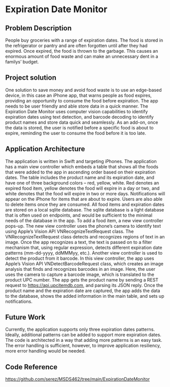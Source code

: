 # Expiration Date Monitor

## Problem Description

People buy groceries with a range of expiration dates. The food is stored in the refrigerator or pantry and are often forgotten until after they had expired. Once expired, the food is thrown to the garbage. This causes an enormous amount of food waste and can make an unnecessary dent in a familys’ budget.

 ## Project solution 
 
One solution to save money and avoid food waste is to use an edge-based device, in this case an iPhone app, that warns people as food expires, providing an opportunity to consume the food before expiration. The app needs to be user friendly and able store data in a quick manner. The Expiration Date Monitor uses computer vision capabilities to identify expiration dates using text detection, and barcode decoding to identify product names and store data quick and seamlessly. As an add-on, once the data is stored, the user is notified before a specific food is about to expire, reminding the user to consume the food before it is too late.

## Application Architecture

The application is written in Swift and targeting iPhones. The application has a main view controller which embeds a table that shows all the foods that were added to the app in ascending order based on their expiration dates. The table includes the product name and its expiration date, and have one of three background colors – red, yellow, white. Red denotes an expired food item, yellow denotes the food will expire in a day or two, and white denotes that the food will expire in two or more days. Notifications will appear on the iPhone for items that are about to expire. Users are also able to delete items once they are consumed.
All food items and expiration dates are stored on a local sqlite database. The sqlite database is a light database that is often used on endpoints, and would be sufficient to the minimal needs of the database in the app. 
To add a food item, a new view controller pops-up. The new view controller uses the phone’s camera to identify text using Apple’s Vision API VNRecognizeTextRequest class. The VNRecognizeTextRequest class detects and recognizes regions of text in an image. Once the app recognizes a text, the text is passed on to a filter mechanism that, using regular expression, detects different expiration date patterns (mm-dd-yyyy, ddMMMyy, etc.).
Another view controller is used to detect the product from it barcode. In this view controller, the app uses Apple’s Vision API VNDetectBarcodeRequest class, which creates an image analysis that finds and recognizes barcodes in an image. Here, the user uses the camera to capture a barcode image, which is translated to the product UPC number. The app gets the product name by sending a REST request to https://api.upcitemdb.com, and parsing its JSON reply.
Once the product name and the expiration date are captured, the app adds the data to the database, shows the added information in the main table, and sets up notifications.

## Future Work
Currently, the application supports only three expiration dates patterns. Ideally, additional patterns can be added to support more expiration dates. The code is architected in a way that adding more patterns is an easy task.
The error handling is sufficient, however, to improve application resiliency, more error handling would be needed.

## Code Reference

https://github.com/serez/MSDS462/tree/main/ExpirationDateMonitor


